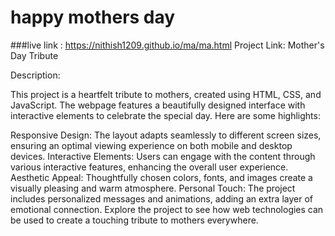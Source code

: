 # happy mothers day

###live link : https://nithish1209.github.io/ma/ma.html
Project Link: Mother's Day Tribute 

Description:

This project is a heartfelt tribute to mothers, created using HTML, CSS, and JavaScript. The webpage features a beautifully designed interface with interactive elements to celebrate the special day. Here are some highlights:

Responsive Design: The layout adapts seamlessly to different screen sizes, ensuring an optimal viewing experience on both mobile and desktop devices.
Interactive Elements: Users can engage with the content through various interactive features, enhancing the overall user experience.
Aesthetic Appeal: Thoughtfully chosen colors, fonts, and images create a visually pleasing and warm atmosphere.
Personal Touch: The project includes personalized messages and animations, adding an extra layer of emotional connection.
Explore the project to see how web technologies can be used to create a touching tribute to mothers everywhere.

